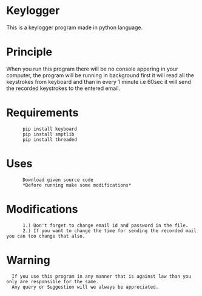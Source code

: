 # Keylogger
This is a keylogger program made in python language.

# Principle
When you run this program there will be no console appering in your computer, the program will be running in background first it will read all the keystrokes from keyboard and than in every 1 minute i.e 60sec it will send the recorded keystrokes to the entered email.

# Requirements
          pip install keyboard
          pip install smptlib
          pip install threaded
          
# Uses 

          Download given source code
          *Before running make some modifications*
          
# Modifications

          1.) Don't forget to change email id and password in the file.
          2.) If you want to change the time for sending the recorded mail you can too change that also.
          
          
# Warning

      If you use this program in any manner that is against law than you only are responsible for the same.
      Any query or Suggestion will we always be appreciated.
          

